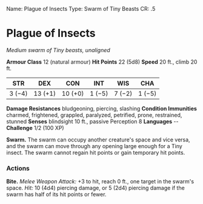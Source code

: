Name: Plague of Insects
Type: Swarm of Tiny Beasts
CR: .5

# Plague of Insects
_Medium swarm of Tiny beasts, unaligned_

**Armour Class** 12 (natural armour)
**Hit Points** 22 (5d8)
**Speed** 20 ft., climb 20 ft.

| STR     | DEX     | CON     | INT     | WIS     | CHA     |
|---------|---------|---------|---------|---------|---------|
| 3 (−4)  | 13 (+1) | 10 (+0) | 1 (−5)  | 7 (−2)  | 1 (−5)  |  

**Damage Resistances** bludgeoning, piercing, slashing
**Condition Immunities** charmed, frightened, grappled, paralyzed, petrified, prone, restrained, stunned
**Senses** blindsight 10 ft., passive Perception 8
**Languages** --
**Challenge** 1/2 (100 XP)

**Swarm.** The swarm can occupy another creature's space and vice versa, and the swarm can move through any opening large enough for a Tiny insect. The swarm cannot regain hit points or gain temporary hit points. 

### Actions
**Bite.** _Melee Weapon Attack:_ +3 to hit, reach 0 ft., one target in the swarm's space. _Hit:_ 10 (4d4) piercing damage, or 5 (2d4) piercing damage if the swarm has half of its hit points or fewer.